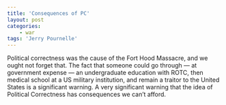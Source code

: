 ```yaml
---
title: 'Consequences of PC'
layout: post
categories:
    - war
tags: 'Jerry Pournelle'
---
```


Political correctness was the cause of the Fort Hood Massacre, and we ought not forget that. The fact that someone could go through — at government expense — an undergraduate education with ROTC, then medical school at a US military institution, and remain a traitor to the United States is a significant warning. A very significant warning that the idea of Political Correctness has consequences we can’t afford.

